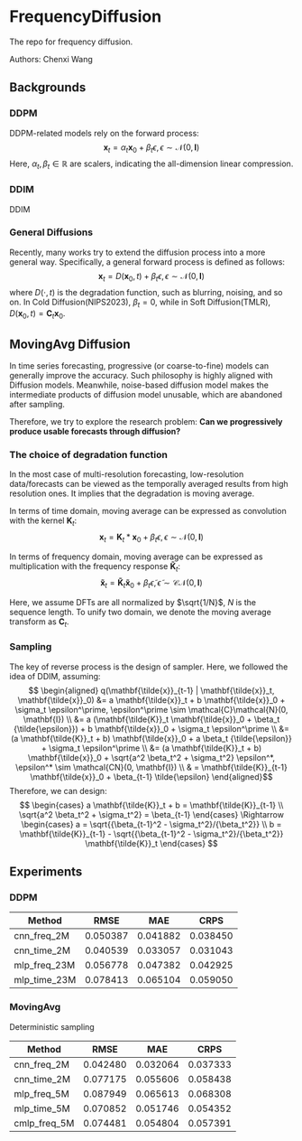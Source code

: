# FrequencyDiffusion
The repo for frequency diffusion.

Authors: Chenxi Wang

## Backgrounds
### DDPM
DDPM-related models rely on the forward process:
$$ \mathbf{x}_t = \alpha_t \mathbf{x}_0 + \beta_t \epsilon, \epsilon  \sim \mathcal{N}(0, \mathbf{I})$$
Here, $\alpha_t, \beta_t \in \mathbb{R}$ are scalers, indicating the all-dimension linear compression. 

### DDIM
DDIM 

### General Diffusions
Recently, many works try to extend the diffusion process into a more general way. Specifically, a general forward process is defined as follows:
$$ \mathbf{x}_t = D(\mathbf{x}_0, t) + \beta_t \epsilon, \epsilon  \sim \mathcal{N}(0, \mathbf{I})$$
where $D(\cdot, t)$ is the degradation function, such as blurring, noising, and so on. In Cold Diffusion(NIPS2023), $\beta_t = 0$, while in Soft Diffusion(TMLR), $D(\mathbf{x}_0, t)= \mathbf{C}_t \mathbf{x}_0$.


## MovingAvg Diffusion
In time series forecasting, progressive (or coarse-to-fine) models can generally improve the accuracy. Such philosophy is highly aligned with Diffusion models. Meanwhile, noise-based diffusion model makes the intermediate products of diffusion model unusable, which are abandoned after sampling.  

Therefore, we try to explore the research problem: **Can we progressively produce usable forecasts through diffusion?**
<!-- In the field of time series forecasting, forecasts at different temporal resolution should follow the hierachical rule. It says that the temporally aggreagated high-resolution forecasts should be align with the low-resolution forecasts.  -->

<!-- In essense, such rule can be satified by moving average with different kernel on the highest-resolution forecasts. However, such naive trick only utilizes the information of the highest resolution data. We try to think  -->

### The choice of degradation function
In the most case of multi-resolution forecasting, low-resolution data/forecasts can be viewed as the temporally averaged results from high resolution ones. It implies that the degradation is moving average.

In terms of time domain, moving average can be expressed as convolution with the kernel $\mathbf{K}_t$:
$$ \mathbf{x}_t = \mathbf{K}_t * \mathbf{x}_0 + \beta_t \epsilon, \epsilon  \sim \mathcal{N}(0, \mathbf{I}) $$


In terms of frequency domain, moving average can be expressed as multiplication with the frequency response $\mathbf{\tilde{K}}_t$:
$$ \mathbf{\tilde{x}}_t = \mathbf{\tilde{K}}_t  \mathbf{\tilde{x}}_0 + \beta_t \tilde{\epsilon}, \tilde{\epsilon}  \sim \mathcal{CN}(0, \mathbf{I})$$

Here, we assume DFTs are all normalized by $\sqrt{1/N}$, $N$ is the sequence length. To unify two domain, we denote the moving average transform as $\mathbf{C}_t$.
### Sampling
The key of reverse process is the design of sampler. Here, we followed the idea of DDIM, assuming:
$$ \begin{aligned}
    q(\mathbf{\tilde{x}}_{t-1} | \mathbf{\tilde{x}}_t, \mathbf{\tilde{x}}_0) &= a \mathbf{\tilde{x}}_t + b \mathbf{\tilde{x}}_0  + \sigma_t \epsilon^\prime, \epsilon^\prime \sim \mathcal{C}\mathcal{N}(0, \mathbf{I}) \\
    &= a (\mathbf{\tilde{K}}_t \mathbf{\tilde{x}}_0 + \beta_t {\tilde{\epsilon}}) + b \mathbf{\tilde{x}}_0  + \sigma_t \epsilon^\prime \\
    &= (a \mathbf{\tilde{K}}_t + b) \mathbf{\tilde{x}}_0 + a \beta_t {\tilde{\epsilon}}  + \sigma_t \epsilon^\prime \\
    &= (a \mathbf{\tilde{K}}_t + b) \mathbf{\tilde{x}}_0 + \sqrt{a^2 \beta_t^2 + \sigma_t^2} \epsilon^*, \epsilon^* \sim \mathcal{CN}(0, \mathbf{I}) \\
    & = \mathbf{\tilde{K}}_{t-1}  \mathbf{\tilde{x}}_0 + \beta_{t-1} \tilde{\epsilon}
\end{aligned}$$
Therefore, we can design:
$$ \begin{cases}
    a \mathbf{\tilde{K}}_t + b = \mathbf{\tilde{K}}_{t-1} \\
\sqrt{a^2 \beta_t^2 + \sigma_t^2} = \beta_{t-1}
\end{cases} \Rightarrow \begin{cases}
    a = \sqrt{{\beta_{t-1}^2 - \sigma_t^2}/{\beta_t^2}} \\
    b = \mathbf{\tilde{K}}_{t-1} - \sqrt{{\beta_{t-1}^2 - \sigma_t^2}/{\beta_t^2}} \mathbf{\tilde{K}}_t
\end{cases} $$


## Experiments

### DDPM

| Method       | RMSE     | MAE      | CRPS     |
| ------------ | -------- | -------- | -------- |
| cnn_freq_2M  | 0.050387 | 0.041882 | 0.038450 |
| cnn_time_2M  | 0.040539 | 0.033057 | 0.031043 |
| mlp_freq_23M | 0.056778 | 0.047382 | 0.042925 |
| mlp_time_23M | 0.078413 | 0.065104 | 0.059050 |



<!-- | mlp_freq_700k (FAIL)       | 0.108959 | 0.089177 | 0.088174 |
| mlp_time_700k (FAIL)       | 0.103443 | 0.085088 | 0.073611 |
| freqlinear_time_60k (FAIL) | 0.107398 | 0.088021 | 0.084010 | -->

### MovingAvg

Deterministic sampling 

| Method       | RMSE     | MAE      | CRPS     |
| ------------ | -------- | -------- | -------- |
| cnn_freq_2M  | 0.042480 | 0.032064 | 0.037333 |
| cnn_time_2M  | 0.077175 | 0.055606 | 0.058438 |
| mlp_freq_5M  | 0.087949 | 0.065613 | 0.068308 |
| mlp_time_5M  | 0.070852 | 0.051746 | 0.054352 |
| cmlp_freq_5M | 0.074481 | 0.054804 | 0.057391 |
<!-- 
- [x] DDPM time
- [x] DDPM freq
- [x] MovingAvg time ($\beta_t =0$)
- [x] MovingAvg freq ($\beta_t =0$)
- [x] MovingAvg time
- [x] MovingAvg freq
 -->
